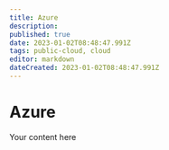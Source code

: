 ```yaml
---
title: Azure
description: 
published: true
date: 2023-01-02T08:48:47.991Z
tags: public-cloud, cloud
editor: markdown
dateCreated: 2023-01-02T08:48:47.991Z
---
```


# Azure
Your content here